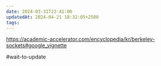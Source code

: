 ```yaml
---
date: 2024-03-31T22:41:00
updatedAt: 2024-04-21 18:32:05+2500
tags: 
---
```

https://academic-accelerator.com/encyclopedia/kr/berkeley-sockets#google_vignette

#wait-to-update 